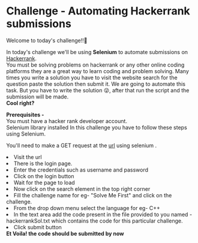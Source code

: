 # Challenge - Automating Hackerrank submissions
Welcome to today's challenge!!👋

In today's challenge we'll be using **Selenium** to automate submissions on <a href="https://www.hackerrank.com/auth/login?h_l=body_middle_left_button&h_r=login">Hackerrank</a>. <br>
You must be solving problems on hackerrank or any other online coding platforms they are a great way to learn coding and problem solving. Many times you write a solution you have to visit the website search for the question paste the solution then submit it. We are going to automate this task. But you have to write the solution 😜, after that run the script and the submission will be made.<br>
**Cool right?**

**Prerequisites -**<br>
You must have a hacker rank developer account.
<br>
Selenium library installed
In this challenge you have to follow these steps using Selenium.
<p>You'll  need to make a GET request at the <a href="https://www.hackerrank.com/auth/login?h_l=body_middle_left_button&h_r=login">url</a> using selenium .<br>
<li>Visit the url
<li>There is the login page.
<li>Enter the credentials such as username and password
<li>Click on the login button
<li>Wait for the page to load
<li>Now click on the search element in the top right corner
<li>Fill the challenge name for eg- "Solve Me First" and click on the challenge.
<li>From the drop down menu select the language for eg- C++
<li>In the text area add the code present in the file provided to you named - hackerrankSol.txt which contains the code for this particular challenge.
<li>Click submit button
<br>
<b>Et Voila! the code should be  submitted by now</b>
<br><br>
